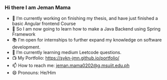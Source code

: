 ### Hi there I am Jeman Mama

- 🔭 I’m currently working on finishing my thesis, and have just finished a basic Angular frontend Course
- 🔭 So I am now going to learn how to make a Java Backend using Spring Framework
- 📚 I'm open for internships to further expand my knowledge on software development.
- 🌱 I’m currently learning medium Leetcode questions.
- 📺 My Portfolio: https://sykn-jmn.github.io/portfolio/
- 📫 How to reach me: jeman.mama0202@g.msuiit.edu.ph
- 😄 Pronouns: He/Him


